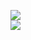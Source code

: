 [![](https://img.shields.io/badge/Made%20With-Github%20Spray-lightgrey.svg?style=for-the-badge&logo=github)](https://github.com/Annihil/github-spray#6206)  
[![](https://i.imgur.com/2DrTn0Z.gif)](https://github.com/Annihil/github-spray)